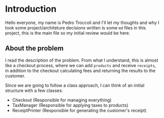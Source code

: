 # Introduction

Hello everyone, my name is Pedro Troccoli and I'll let my thoughts and why I took some project/architeture decisions written is some `md` files in this project,
this is the main file so my initial review would be here.


## About the problem

I read the description of the problem. From what I understand, this is almost like a checkout process, where we can add `products` and receive `receipts`, 
in addition to the checkout calculating fees and returning the results to the customer.

Since we are going to follow a class approach, I can think of an initial structure with a few classes:

- Checkout (Responsible for managing everything)
- TaxManager (Responsible for applying taxes to products)
- ReceiptPrinter (Responsible for generating the customer's receipt)